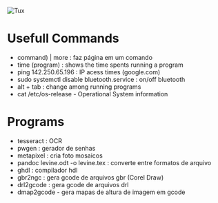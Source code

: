![Tux](https://github.com/ElmarUhl/ElmarUhl/assets/157088447/95cb91c8-c657-4371-9ded-5fdecec6d367)

# Usefull Commands

- command) | more : faz página em um comando
- time (program) : shows the time spents running a program
- ping 142.250.65.196 : IP acess times (google.com)
- sudo systemctl disable bluetooth.service : on/off bluetooth
- alt + tab : change among running programs
- cat /etc/os-release - Operational System information

# Programs

- tesseract : OCR
- pwgen : gerador de senhas
- metapixel : cria foto mosaicos
- pandoc levine.odt -o levine.tex : converte entre formatos de arquivo
- ghdl : compilador hdl
- gbr2ngc : gera gcode de arquivos gbr (Corel Draw)
- drl2gcode : gera gcode de arquivos drl
- dmap2gcode - gera mapas de altura de imagem em gcode
